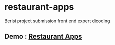 # restaurant-apps
Berisi project submission front end expert dicoding
## Demo : [Restaurant Apps](https://kh21rul.github.io/restaurant-apps/dist/)
